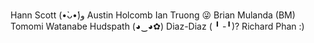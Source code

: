 Hann Scott (•̀ᴗ•́)و
Austin Holcomb
Ian Truong 😜
Brian Mulanda (BM)
Tomomi Watanabe Hudspath (◕‿◕✿)
Diaz-Diaz ( ╹ -╹)?
Richard Phan :)
